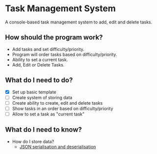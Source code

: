 # Task Management System
A console-based task management system to add, edit and delete tasks.

## How should the program work?
- Add tasks and set difficulty/priority.
- Program will order tasks based on difficulty/priority.
- Ability to set a current task.
- Add, Edit or Delete Tasks.

## What do I need to do?
- [x] Set up basic template
- [ ] Create system of storing data
- [ ] Create ability to create, edit and delete tasks
- [ ] Show tasks in an order based on difficulty/priority
- [ ] Allow to set a task as "current task"

## What do I need to know?
- How do I store data?
    - [JSON serialisation and deserialisation](https://learn.microsoft.com/en-us/dotnet/standard/serialization/system-text-json/overview)